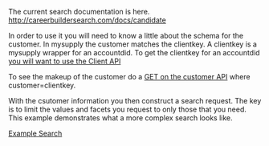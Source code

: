 The current search documentation is here. http://careerbuildersearch.com/docs/candidate
 
In order to use it you will need to know a little about the schema for the customer. In mysupply the customer matches the clientkey. A clientkey is a mysupply wrapper for an accountdid. To get the clientkey for an accountdid [you will want to use the Client API](https://github.com/careerbuilder/CandidateDataServicesDocumentation/blob/master/ClientAPI.md#get-1)

 
To see the makeup of the customer do a [GET on the customer API](https://github.com/careerbuilder/CandidateDataServicesDocumentation/blob/master/CustomerAPI.md) where customer=clientkey.
 
With the csutomer information you then construct a search request. The key is to limit the values and facets you request to only those that you need. This example demonstrates what a more complex search looks like.

[Example Search](https://apimanagement.cbplatform.link/?#routes/tester?preURL=https%3A%2F%2Fapi.careerbuilder.com%2F&postURL=corporate%2FCandidateSearch%2FSearch&method=post&contentType=application%2Fjson&acceptType=application%2Fjson&version=default&region=productionus&flow=client_credentials&userDid=&accountDid=&headers=&body={%0D%0A%09%22keyword%22%3A+%22(%E2%80%9Cmaterial+scientist%E2%80%9D+OR+%E2%80%9Cresearch+scientist%E2%80%9D+OR+%E2%80%9Csenior+scientist%E2%80%9D)+AND+(%E2%80%9Cph.d%E2%80%9D+OR+%E2%80%9CPHD%E2%80%9D)+AND+Polymer+AND+(%E2%80%9Cchemical+engineering%E2%80%9D+OR+%E2%80%9Cpolymer+chemistry%E2%80%9D+OR+%E2%80%9Cpolymer+engineering%E2%80%9D+OR+%E2%80%9Cpolymer+science%E2%80%9D)+AND+medical+AND+FDA%22%2C%0D%0A%09%22location%22%3A+%22%22%2C%0D%0A%09%22enable_multi_facet%22%3A+true%2C%0D%0A%09%22facet%22%3A+[{%0D%0A%09%09%22name%22%3A+%22onet_17%22%2C%0D%0A%09%09%22count%22%3A+10%0D%0A%09}%2C+{%0D%0A%09%09%22name%22%3A+%22normalized_company_name%22%2C%0D%0A%09%09%22count%22%3A+10%0D%0A%09}%2C+{%0D%0A%09%09%22name%22%3A+%22naics_code%22%2C%0D%0A%09%09%22count%22%3A+10%0D%0A%09}%2C+{%0D%0A%09%09%22name%22%3A+%22company_size_code%22%2C%0D%0A%09%09%22count%22%3A+10%0D%0A%09}%2C+{%0D%0A%09%09%22name%22%3A+%22degree_code%22%2C%0D%0A%09%09%22count%22%3A+10%0D%0A%09}%2C+{%0D%0A%09%09%22name%22%3A+%22total_years_experience_code%22%2C%0D%0A%09%09%22count%22%3A+10%0D%0A%09}%2C+{%0D%0A%09%09%22name%22%3A+%22top_schools%22%2C%0D%0A%09%09%22count%22%3A+10%0D%0A%09}%2C+{%0D%0A%09%09%22name%22%3A+%22top_majors%22%2C%0D%0A%09%09%22count%22%3A+10%0D%0A%09}%2C+{%0D%0A%09%09%22name%22%3A+%22country%22%2C%0D%0A%09%09%22count%22%3A+10%0D%0A%09}%2C+{%0D%0A%09%09%22name%22%3A+%22admin_area_1%22%2C%0D%0A%09%09%22count%22%3A+10%0D%0A%09}%2C+{%0D%0A%09%09%22name%22%3A+%22msa_id%22%2C%0D%0A%09%09%22count%22%3A+10%0D%0A%09}%2C+{%0D%0A%09%09%22name%22%3A+%22vendor_key%22%2C%0D%0A%09%09%22count%22%3A+10%0D%0A%09}%2C+{%0D%0A%09%09%22name%22%3A+%22vendor_keys%22%2C%0D%0A%09%09%22count%22%3A+10%0D%0A%09}%2C+{%0D%0A%09%09%22name%22%3A+%22document_type%22%2C%0D%0A%09%09%22count%22%3A+10%0D%0A%09}%2C+{%0D%0A%09%09%22name%22%3A+%22application_job_source%22%2C%0D%0A%09%09%22count%22%3A+10%0D%0A%09}%2C+{%0D%0A%09%09%22name%22%3A+%22application_job_title%22%2C%0D%0A%09%09%22count%22%3A+10%0D%0A%09}%2C+{%0D%0A%09%09%22name%22%3A+%22tags%22%2C%0D%0A%09%09%22count%22%3A+10%0D%0A%09}%2C+{%0D%0A%09%09%22name%22%3A+%22job_requisition_ids%22%2C%0D%0A%09%09%22count%22%3A+10%0D%0A%09}%2C+{%0D%0A%09%09%22name%22%3A+%22skills_v4%22%2C%0D%0A%09%09%22count%22%3A+10%0D%0A%09}%2C+{%0D%0A%09%09%22name%22%3A+%22carotene_titles_v3%22%2C%0D%0A%09%09%22count%22%3A+10%0D%0A%09}%2C+{%0D%0A%09%09%22name%22%3A+%22job_title%22%2C%0D%0A%09%09%22count%22%3A+10%0D%0A%09}%2C+{%0D%0A%09%09%22name%22%3A+%22city_state%22%2C%0D%0A%09%09%22count%22%3A+10%0D%0A%09}%2C+{%0D%0A%09%09%22name%22%3A+%22subsource%22%2C%0D%0A%09%09%22count%22%3A+10%0D%0A%09}%2C+{%0D%0A%09%09%22name%22%3A+%22candidate_status%22%2C%0D%0A%09%09%22count%22%3A+10%0D%0A%09}%2C+{%0D%0A%09%09%22name%22%3A+%22most_recent_activity%22%2C%0D%0A%09%09%22ranges%22%3A+[{%0D%0A%09%09%09%22name%22%3A+%22MostRecentActivity.never%22%2C%0D%0A%09%09%09%22upper%22%3A+{%0D%0A%09%09%09%09%22value%22%3A+%221818-02-28T23%3A58%3A01.817Z%22%0D%0A%09%09%09}%2C%0D%0A%09%09%09%22lower%22%3A+{%0D%0A%09%09%09%09%22value%22%3A+%22%22%0D%0A%09%09%09}%0D%0A%09%09}%2C+{%0D%0A%09%09%09%22name%22%3A+%22MostRecentActivity.30+days%22%2C%0D%0A%09%09%09%22upper%22%3A+{%0D%0A%09%09%09%09%22value%22%3A+%22%22%0D%0A%09%09%09}%2C%0D%0A%09%09%09%22lower%22%3A+{%0D%0A%09%09%09%09%22value%22%3A+%222018-01-29T23%3A58%3A01.817Z%22%0D%0A%09%09%09}%0D%0A%09%09}%2C+{%0D%0A%09%09%09%22name%22%3A+%22MostRecentActivity.60+days%22%2C%0D%0A%09%09%09%22upper%22%3A+{%0D%0A%09%09%09%09%22value%22%3A+%22%22%0D%0A%09%09%09}%2C%0D%0A%09%09%09%22lower%22%3A+{%0D%0A%09%09%09%09%22value%22%3A+%222017-12-30T23%3A58%3A01.817Z%22%0D%0A%09%09%09}%0D%0A%09%09}%2C+{%0D%0A%09%09%09%22name%22%3A+%22MostRecentActivity.90+days%22%2C%0D%0A%09%09%09%22upper%22%3A+{%0D%0A%09%09%09%09%22value%22%3A+%22%22%0D%0A%09%09%09}%2C%0D%0A%09%09%09%22lower%22%3A+{%0D%0A%09%09%09%09%22value%22%3A+%222017-11-30T23%3A58%3A01.817Z%22%0D%0A%09%09%09}%0D%0A%09%09}%2C+{%0D%0A%09%09%09%22name%22%3A+%22MostRecentActivity.all+time%22%2C%0D%0A%09%09%09%22upper%22%3A+{%0D%0A%09%09%09%09%22value%22%3A+%22%22%0D%0A%09%09%09}%2C%0D%0A%09%09%09%22lower%22%3A+{%0D%0A%09%09%09%09%22value%22%3A+%221818-02-28T23%3A58%3A01.817Z%22%0D%0A%09%09%09}%0D%0A%09%09}]%0D%0A%09}%2C+{%0D%0A%09%09%22name%22%3A+%22contact_date%22%2C%0D%0A%09%09%22ranges%22%3A+[{%0D%0A%09%09%09%22name%22%3A+%22ContactDate.never%22%2C%0D%0A%09%09%09%22upper%22%3A+{%0D%0A%09%09%09%09%22value%22%3A+%221818-02-28T23%3A58%3A01.817Z%22%0D%0A%09%09%09}%2C%0D%0A%09%09%09%22lower%22%3A+{%0D%0A%09%09%09%09%22value%22%3A+%22%22%0D%0A%09%09%09}%0D%0A%09%09}%2C+{%0D%0A%09%09%09%22name%22%3A+%22ContactDate.30+days%22%2C%0D%0A%09%09%09%22upper%22%3A+{%0D%0A%09%09%09%09%22value%22%3A+%22%22%0D%0A%09%09%09}%2C%0D%0A%09%09%09%22lower%22%3A+{%0D%0A%09%09%09%09%22value%22%3A+%222018-01-29T23%3A58%3A01.817Z%22%0D%0A%09%09%09}%0D%0A%09%09}%2C+{%0D%0A%09%09%09%22name%22%3A+%22ContactDate.60+days%22%2C%0D%0A%09%09%09%22upper%22%3A+{%0D%0A%09%09%09%09%22value%22%3A+%22%22%0D%0A%09%09%09}%2C%0D%0A%09%09%09%22lower%22%3A+{%0D%0A%09%09%09%09%22value%22%3A+%222017-12-30T23%3A58%3A01.817Z%22%0D%0A%09%09%09}%0D%0A%09%09}%2C+{%0D%0A%09%09%09%22name%22%3A+%22ContactDate.90+days%22%2C%0D%0A%09%09%09%22upper%22%3A+{%0D%0A%09%09%09%09%22value%22%3A+%22%22%0D%0A%09%09%09}%2C%0D%0A%09%09%09%22lower%22%3A+{%0D%0A%09%09%09%09%22value%22%3A+%222017-11-30T23%3A58%3A01.817Z%22%0D%0A%09%09%09}%0D%0A%09%09}%2C+{%0D%0A%09%09%09%22name%22%3A+%22ContactDate.all+time%22%2C%0D%0A%09%09%09%22upper%22%3A+{%0D%0A%09%09%09%09%22value%22%3A+%22%22%0D%0A%09%09%09}%2C%0D%0A%09%09%09%22lower%22%3A+{%0D%0A%09%09%09%09%22value%22%3A+%221818-02-28T23%3A58%3A01.817Z%22%0D%0A%09%09%09}%0D%0A%09%09}]%0D%0A%09}]%2C%0D%0A%09%22filter_aggregates%22%3A+{%0D%0A%09%09%22operation%22%3A+%22AND%22%2C%0D%0A%09%09%22negate%22%3A+%22false%22%2C%0D%0A%09%09%22filters%22%3A+[{%0D%0A%09%09%09%22field_name%22%3A+%22activity_history%22%2C%0D%0A%09%09%09%22operation%22%3A+%22OR%22%2C%0D%0A%09%09%09%22values%22%3A+[{%0D%0A%09%09%09%09%22value%22%3A+%22[201001+TO+201802]%22%0D%0A%09%09%09}]%0D%0A%09%09}]%0D%0A%09}%2C%0D%0A%09%22sort%22%3A+[]%2C%0D%0A%09%22customer_key%22%3A+%22CKH37MM6XN03PN4T0CZF%22%2C%0D%0A%09%22indecisive_facets%22%3A+true%2C%0D%0A%09%22semantic%22%3A+true%0D%0A})

